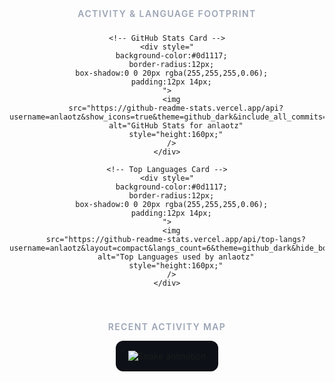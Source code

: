 <!-- 📊 Stats Section -->
<div align="center" style="margin-bottom: 30px;">

  <!-- Title -->
  <div style="font-size:14px; font-weight:600; letter-spacing:0.1em; color:#9ba4b5; text-transform:uppercase; margin-bottom:10px;">
    Activity & Language Footprint
  </div>

  <!-- Cards wrapper -->
  <div style="
    display:flex;
    justify-content:center;
    align-items:flex-start;
    flex-wrap:wrap;
    gap:20px;
  ">

    <!-- GitHub Stats Card -->
    <div style="
      background-color:#0d1117;
      border-radius:12px;
      box-shadow:0 0 20px rgba(255,255,255,0.06);
      padding:12px 14px;
    ">
      <img
        src="https://github-readme-stats.vercel.app/api?username=anlaotz&show_icons=true&theme=github_dark&include_all_commits=true&count_private=true&hide_border=true"
        alt="GitHub Stats for anlaotz"
        style="height:160px;"
      />
    </div>

    <!-- Top Languages Card -->
    <div style="
      background-color:#0d1117;
      border-radius:12px;
      box-shadow:0 0 20px rgba(255,255,255,0.06);
      padding:12px 14px;
    ">
      <img
        src="https://github-readme-stats.vercel.app/api/top-langs?username=anlaotz&layout=compact&langs_count=6&theme=github_dark&hide_border=true"
        alt="Top Languages used by anlaotz"
        style="height:160px;"
      />
    </div>

  </div>
</div>

<!-- 🐍 Snake Divider -->
<div align="center" style="margin: 40px 0 10px 0;">
  <div style="font-size:14px; font-weight:600; letter-spacing:0.1em; color:#9ba4b5; text-transform:uppercase; margin-bottom:14px;">
    Recent Activity Map
  </div>

  <div style="
    display:inline-block;
    background-color:#0d1117;
    border-radius:12px;
    padding:16px 20px;
    box-shadow:0 0 20px rgba(255,255,255,0.06);
  ">
    <img
      src="https://raw.githubusercontent.com/anlaotz/anlaotz/output/snake.svg"
      alt="Snake animation"
      style="max-width:100%; height:auto;"
    />
  </div>
</div>
